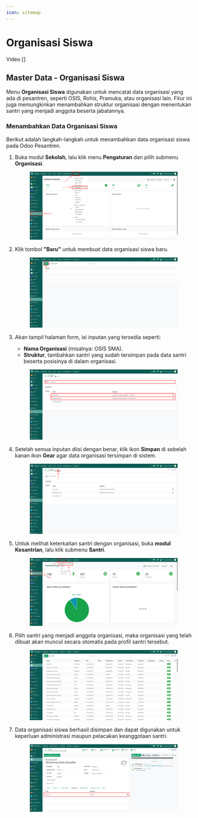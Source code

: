```yaml
---
icon: sitemap
---
```


# Organisasi Siswa

Video \[]

## Master Data - Organisasi Siswa

Menu **Organisasi Siswa** digunakan untuk mencatat data organisasi yang ada di pesantren, seperti OSIS, Rohis, Pramuka, atau organisasi lain. Fitur ini juga memungkinkan menambahkan struktur organisasi dengan menentukan santri yang menjadi anggota beserta jabatannya.

### Menambahkan Data Organisasi Siswa

Berikut adalah langkah-langkah untuk menambahkan data organisasi siswa pada Odoo Pesantren.

1.  Buka modul **Sekolah**, lalu klik menu **Pengaturan** dan pilih submenu **Organisasi**.

    <figure><img src="../../.gitbook/assets/images-260.png" alt=""><figcaption></figcaption></figure>


2.  Klik tombol **"Baru"** untuk membuat data organisasi siswa baru.

    <figure><img src="../../.gitbook/assets/images-261.png" alt=""><figcaption></figcaption></figure>


3.  Akan tampil halaman form, isi inputan yang tersedia seperti:

    * **Nama Organisasi** (misalnya: OSIS SMA).
    * **Struktur**, tambahkan santri yang sudah tersimpan pada data santri beserta posisinya di dalam organisasi.

    <figure><img src="../../.gitbook/assets/images-262.png" alt=""><figcaption></figcaption></figure>


4.  Setelah semua inputan diisi dengan benar, klik ikon **Simpan** di sebelah kanan ikon **Gear** agar data organisasi tersimpan di sistem.

    <figure><img src="../../.gitbook/assets/images-267 (2).png" alt=""><figcaption></figcaption></figure>


5.  Untuk melihat keterkaitan santri dengan organisasi, buka **modul Kesantrian**, lalu klik submenu **Santri**.&#x20;

    <figure><img src="../../.gitbook/assets/images-264.png" alt=""><figcaption></figcaption></figure>


6.  Pilih santri yang menjadi anggota organisasi, maka organisasi yang telah dibuat akan muncul secara otomatis pada profil santri tersebut.

    <figure><img src="../../.gitbook/assets/images-265.png" alt=""><figcaption></figcaption></figure>


7.  Data organisasi siswa berhasil disimpan dan dapat digunakan untuk keperluan administrasi maupun pelacakan keanggotaan santri.

    <figure><img src="../../.gitbook/assets/images-266.PNG" alt=""><figcaption></figcaption></figure>
